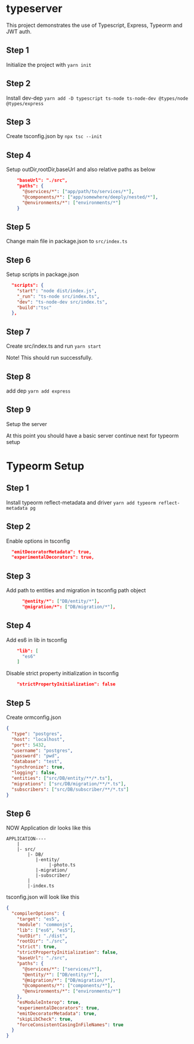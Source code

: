# typeserver

This project demonstrates the use of Typescript, Express, Typeorm and JWT auth.

## Step 1

Initialize the project with `yarn init`

## Step 2

Install dev-dep `yarn add -D typescript ts-node ts-node-dev @types/node @types/express`

## Step 3

Create tsconfig.json by `npx tsc --init`

## Step 4

Setup outDir,rootDir,baseUrl and also relative paths as below

```json
    "baseUrl": "./src",
    "paths": {
      "@services/*": ["app/path/to/services/*"],
      "@components/*": ["app/somewhere/deeply/nested/*"],
      "@environments/*": ["environments/*"]
    }
```

## Step 5

Change main file in package.json to `src/index.ts`

## Step 6

Setup scripts in package.json

```json
  "scripts": {
    "start": "node dist/index.js",
    "_run": "ts-node src/index.ts",
    "dev": "ts-node-dev src/index.ts",
    "build":"tsc"
  },
```

## Step 7

Create src/index.ts and run `yarn start`

Note! This should run successfully.

## Step 8

add dep `yarn add express`

## Step 9

Setup the server

At this point you should have a basic server continue next for typeorm setup

# Typeorm Setup

## Step 1

Install typeorm reflect-metadata and driver `yarn add typeorm reflect-metadata pg`

## Step 2

Enable options in tsconfig

```json
  "emitDecoratorMetadata": true,
  "experimentalDecorators": true,
```

## Step 3

Add path to entities and migration in tsconfig path object

```json
      "@entity/*": ["DB/entity/*"],
      "@migration/*": ["DB/migration/*"],
```

## Step 4

Add es6 in lib in tsconfig

```json
    "lib": [
      "es6"
    ]
```

Disable strict property initialization in tsconfig

```json
    "strictPropertyInitialization": false
```

## Step 5

Create ormconfig.json

```json
{
  "type": "postgres",
  "host": "localhost",
  "port": 5432,
  "username": "postgres",
  "password": "pwd",
  "database": "test",
  "synchronize": true,
  "logging": false,
  "entities": ["src/DB/entity/**/*.ts"],
  "migrations": ["src/DB/migration/**/*.ts"],
  "subscribers": ["src/DB/subscriber/**/*.ts"]
}
```

## Step 6

NOW Application dir looks like this

```
APPLICATION----
    |
    |- src/
        |- DB/
           |-entity/
                |-photo.ts
           |-migration/
           |-subscriber/
        |
        |-index.ts
```

tsconfig.json will look like this

```json
{
  "compilerOptions": {
    "target": "es5",
    "module": "commonjs",
    "lib": ["es6", "es5"],
    "outDir": "./dist",
    "rootDir": "./src",
    "strict": true,
    "strictPropertyInitialization": false,
    "baseUrl": "./src",
    "paths": {
      "@services/*": ["services/*"],
      "@entity/*": ["DB/entity/*"],
      "@migration/*": ["DB/migration/*"],
      "@components/*": ["components/*"],
      "@environments/*": ["environments/*"]
    },
    "esModuleInterop": true,
    "experimentalDecorators": true,
    "emitDecoratorMetadata": true,
    "skipLibCheck": true,
    "forceConsistentCasingInFileNames": true
  }
}
```
